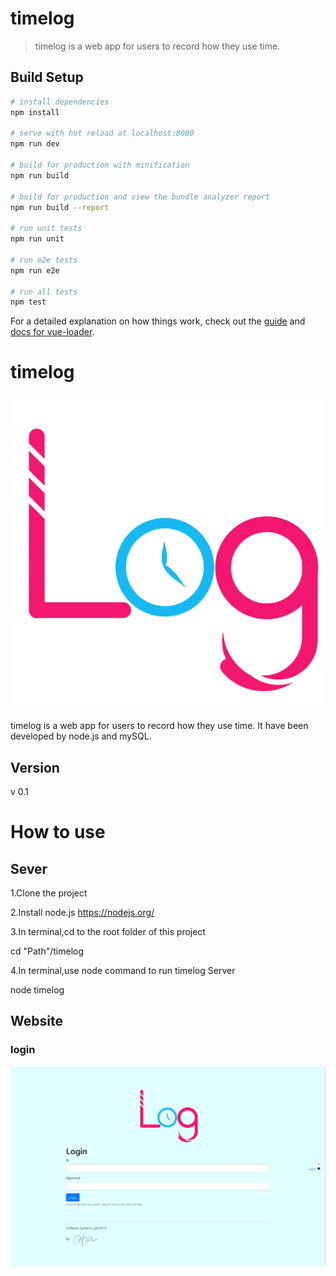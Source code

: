 # timelog

> timelog is a web app for users to record how they use time.

## Build Setup

``` bash
# install dependencies
npm install

# serve with hot reload at localhost:8080
npm run dev

# build for production with minification
npm run build

# build for production and view the bundle analyzer report
npm run build --report

# run unit tests
npm run unit

# run e2e tests
npm run e2e

# run all tests
npm test
```

For a detailed explanation on how things work, check out the [guide](http://vuejs-templates.github.io/webpack/) and [docs for vue-loader](http://vuejs.github.io/vue-loader).


# timelog
![](/UI/assets/timelog.png)

timelog is a web app for users to record how they use time.
It have been developed by node.js and mySQL.

## Version
v 0.1
# How to use
## Sever
1.Clone the project

2.Install node.js
https://nodejs.org/

3.In terminal,cd to the root folder of this project

  cd "Path"/timelog

4.In terminal,use node command to run timelog Server

  node timelog

## Website

### login
![](/UI/assets/sampleLogin.png)

